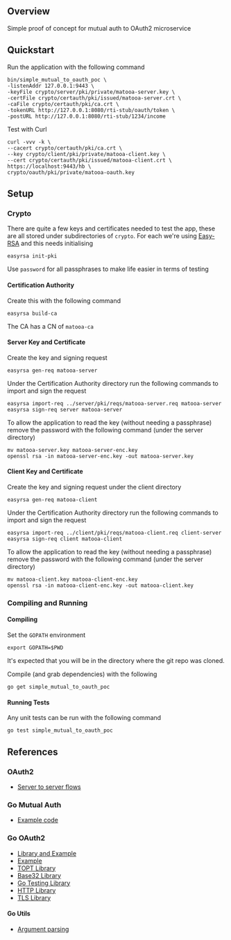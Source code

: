 ## Overview

Simple proof of concept for mutual auth to OAuth2 microservice


## Quickstart

Run the application with the following command

```
bin/simple_mutual_to_oauth_poc \
-listenAddr 127.0.0.1:9443 \
-keyFile crypto/server/pki/private/matooa-server.key \
-certFile crypto/certauth/pki/issued/matooa-server.crt \
-caFile crypto/certauth/pki/ca.crt \
-tokenURL http://127.0.0.1:8080/rti-stub/oauth/token \
-postURL http://127.0.0.1:8080/rti-stub/1234/income
```

Test with Curl

```
curl -vvv -k \
--cacert crypto/certauth/pki/ca.crt \
--key crypto/client/pki/private/matooa-client.key \
--cert crypto/certauth/pki/issued/matooa-client.crt \
https://localhost:9443/hb \
crypto/oauth/pki/private/matooa-oauth.key 
```

## Setup

### Crypto

There are quite a few keys and certificates needed to test the app, these are
all stored under subdirectories of `crypto`.  For each we're using
[Easy-RSA](https://github.com/OpenVPN/easy-rsa.git) and this needs initialising

```
easyrsa init-pki
```

Use `password` for all passphrases to make life easier in terms of testing

#### Certification Authority

Create this with the following command

```
easyrsa build-ca
```

The CA has a CN of `matooa-ca`

#### Server Key and Certificate

Create the key and signing request

```
easyrsa gen-req matooa-server
```

Under the Certification Authority directory run the following commands to
import and sign the request

```
easyrsa import-req ../server/pki/reqs/matooa-server.req matooa-server
easyrsa sign-req server matooa-server
```

To allow the application to read the key (without needing a passphrase) remove
the password with the following command (under the server directory)

```
mv matooa-server.key matooa-server-enc.key
openssl rsa -in matooa-server-enc.key -out matooa-server.key
```


#### Client Key and Certificate

Create the key and signing request under the client directory

```
easyrsa gen-req matooa-client
```

Under the Certification Authority directory run the following commands to
import and sign the request

```
easyrsa import-req ../client/pki/reqs/matooa-client.req client-server
easyrsa sign-req client matooa-client
```

To allow the application to read the key (without needing a passphrase) remove
the password with the following command (under the server directory)

```
mv matooa-client.key matooa-client-enc.key
openssl rsa -in matooa-client-enc.key -out matooa-client.key
```


### Compiling and Running

#### Compiling

Set the `GOPATH` environment

```
export GOPATH=$PWD
```

It's expected that you will be in the directory where the git repo was cloned.

Compile (and grab dependencies) with the following

```
go get simple_mutual_to_oauth_poc
```

#### Running Tests

Any unit tests can be run with the following command

```
go test simple_mutual_to_oauth_poc
```



## References

### OAuth2

* [Server to server flows](https://developers.google.com/identity/protocols/OAuth2ServiceAccount)

### Go Mutual Auth

* [Example code](https://github.com/wolfeidau/golang-massl/blob/master/cmd/massl-https/server.go)


### Go OAuth2

* [Library and Example](https://github.com/golang/oauth2)
* [Example](https://tutorialedge.net/golang/go-oauth2-tutorial/)
* [TOPT Library](https://github.com/dgryski/dgoogauth)
* [Base32 Library](https://golang.org/pkg/encoding/base32/)
* [Go Testing Library](https://golang.org/pkg/testing/)
* [HTTP Library](https://godoc.org/net/http)
* [TLS Library](https://golang.org/pkg/crypto/tls/)


#### Go Utils

* [Argument parsing](https://golang.org/pkg/flag/)

